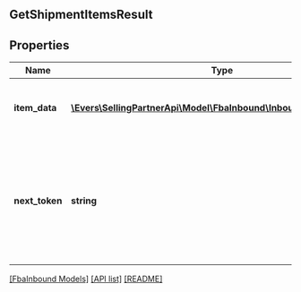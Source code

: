 ## GetShipmentItemsResult

## Properties

Name | Type | Description | Notes
------------ | ------------- | ------------- | -------------
**item_data** | [**\Evers\SellingPartnerApi\Model\FbaInbound\InboundShipmentItem[]**](InboundShipmentItem.md) | A list of inbound shipment item information. | [optional]
**next_token** | **string** | When present and not empty, pass this string token in the next request to return the next response page. | [optional]

[[FbaInbound Models]](../) [[API list]](../../Api) [[README]](../../../README.md)
